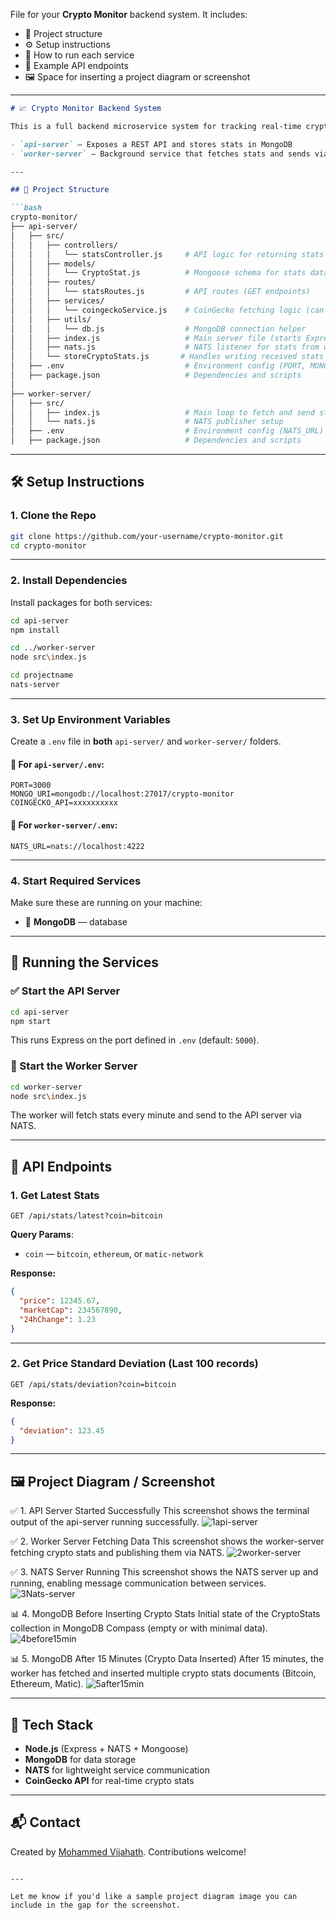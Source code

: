 File for your **Crypto Monitor** backend system. It includes:

* 📁 Project structure
* ⚙️ Setup instructions
* 🚀 How to run each service
* 🧪 Example API endpoints
* 🖼️ Space for inserting a project diagram or screenshot



---

```markdown
# 📈 Crypto Monitor Backend System

This is a full backend microservice system for tracking real-time cryptocurrency statistics using the CoinGecko API. It consists of two services:

- `api-server` — Exposes a REST API and stores stats in MongoDB
- `worker-server` — Background service that fetches stats and sends via NATS

---

## 📁 Project Structure

```bash
crypto-monitor/
├── api-server/
│   ├── src/
│   │   ├── controllers/
│   │   │   └── statsController.js     # API logic for returning stats and deviation
│   │   ├── models/
│   │   │   └── CryptoStat.js          # Mongoose schema for stats data
│   │   ├── routes/
│   │   │   └── statsRoutes.js         # API routes (GET endpoints)
│   │   ├── services/
│   │   │   └── coingeckoService.js    # CoinGecko fetching logic (can be reused)
│   │   ├── utils/
│   │   │   └── db.js                  # MongoDB connection helper
│   │   ├── index.js                   # Main server file (starts Express + DB)
│   │   ├── nats.js                    # NATS listener for stats from worker
│   │   └── storeCryptoStats.js       # Handles writing received stats to DB
│   ├── .env                           # Environment config (PORT, MONGO_URI, NATS_URL)
│   ├── package.json                   # Dependencies and scripts
│
├── worker-server/
│   ├── src/
│   │   ├── index.js                   # Main loop to fetch and send stats
│   │   └── nats.js                    # NATS publisher setup
│   ├── .env                           # Environment config (NATS_URL)
│   ├── package.json                   # Dependencies and scripts

````

---

## 🛠️ Setup Instructions

### 1. Clone the Repo

```bash
git clone https://github.com/your-username/crypto-monitor.git
cd crypto-monitor
````

---

### 2. Install Dependencies

Install packages for both services:

```bash
cd api-server
npm install

cd ../worker-server
node src\index.js

cd projectname
nats-server

```

---

### 3. Set Up Environment Variables

Create a `.env` file in **both** `api-server/` and `worker-server/` folders.

#### 🔐 For `api-server/.env`:

```
PORT=3000
MONGO_URI=mongodb://localhost:27017/crypto-monitor
COINGECKO_API=xxxxxxxxxx
```

#### 🔐 For `worker-server/.env`:

```
NATS_URL=nats://localhost:4222
```

---

### 4. Start Required Services

Make sure these are running on your machine:

* 🐳 **MongoDB** — database

---

## 🚀 Running the Services

### ✅ Start the API Server

```bash
cd api-server
npm start
```

This runs Express on the port defined in `.env` (default: `5000`).

### 🔁 Start the Worker Server

```bash
cd worker-server
node src\index.js
```

The worker will fetch stats every minute and send to the API server via NATS.

---

## 🧪 API Endpoints

### 1. Get Latest Stats

```http
GET /api/stats/latest?coin=bitcoin
```

**Query Params**:

* `coin` — `bitcoin`, `ethereum`, or `matic-network`

**Response:**

```json
{
  "price": 12345.67,
  "marketCap": 234567890,
  "24hChange": 1.23
}
```

---

### 2. Get Price Standard Deviation (Last 100 records)

```http
GET /api/stats/deviation?coin=bitcoin
```

**Response:**

```json
{
  "deviation": 123.45
}
```

---

## 🖼️ Project Diagram / Screenshot

✅ 1. API Server Started Successfully
This screenshot shows the terminal output of the api-server running successfully.
![1api-server](https://github.com/user-attachments/assets/ba82ef7f-0144-44dd-9538-413583eca758)

✅ 2. Worker Server Fetching Data
This screenshot shows the worker-server fetching crypto stats and publishing them via NATS.
![2worker-server](https://github.com/user-attachments/assets/66ce3792-1a36-4692-aa02-e8bfbe8ae278)

✅ 3. NATS Server Running
This screenshot shows the NATS server up and running, enabling message communication between services.
 ![3Nats-server](https://github.com/user-attachments/assets/ffef80d5-0275-4ff5-b453-340592c02f7c)

 📊 4. MongoDB Before Inserting Crypto Stats
Initial state of the CryptoStats collection in MongoDB Compass (empty or with minimal data).
![4before15min](https://github.com/user-attachments/assets/74f89a2a-c739-4174-8e2b-bd9eca9393a3)

📊 5. MongoDB After 15 Minutes (Crypto Data Inserted)
After 15 minutes, the worker has fetched and inserted multiple crypto stats documents (Bitcoin, Ethereum, Matic).
![5after15min](https://github.com/user-attachments/assets/0f28e573-b361-4546-ad88-2465b5a55fb2)



---

## 🧠 Tech Stack

* **Node.js** (Express + NATS + Mongoose)
* **MongoDB** for data storage
* **NATS** for lightweight service communication
* **CoinGecko API** for real-time crypto stats

---

## 📬 Contact

Created by [Mohammed Vijahath](https://github.com/vizahat36). Contributions welcome!

```

---

Let me know if you'd like a sample project diagram image you can include in the gap for the screenshot.
```
